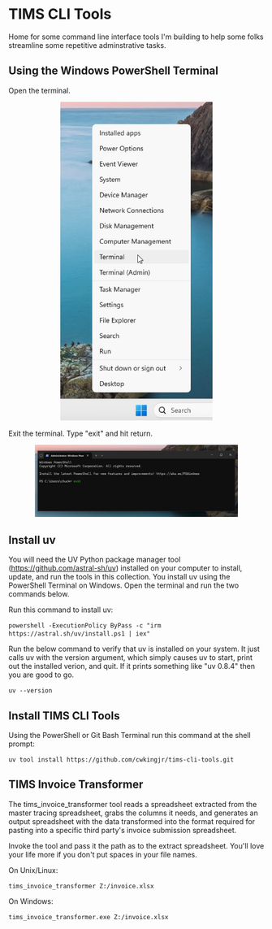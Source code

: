 # TIMS CLI Tools

Home for some command line interface tools I'm building to help some folks streamline some repetitive adminstrative tasks.

## Using the Windows PowerShell Terminal

Open the terminal.

<p align="center"><img src="images/windows-terminal-launch.png" width="300" /></p>

Exit the terminal. Type "exit" and hit return.

<p align="center"><img src="images/windows-terminal-exit.png" width="400" /></p>

## Install uv

You will need the UV Python package manager tool (https://github.com/astral-sh/uv) installed on your computer to install, update, and run the tools in this collection. You install uv using the PowerShell Terminal on Windows. Open the terminal and run the two commands below.

Run this command to install uv:

```
powershell -ExecutionPolicy ByPass -c "irm https://astral.sh/uv/install.ps1 | iex"
```

Run the below command to verify that uv is installed on your system. It just calls uv with the version argument, which simply causes uv to start, print out the installed verion, and quit. If it prints something like "uv 0.8.4" then you are good to go.

```
uv --version
```

## Install TIMS CLI Tools

Using the PowerShell or Git Bash Terminal run this command at the shell prompt:

```
uv tool install https://github.com/cwkingjr/tims-cli-tools.git
```

## TIMS Invoice Transformer

The tims_invoice_transformer tool reads a spreadsheet extracted from the master tracing spreadsheet, grabs the columns it needs, and generates an output spreadsheet with the data transformed into the format required for pasting into a specific third party's invoice submission spreadsheet.

Invoke the tool and pass it the path as to the extract spreadsheet. You'll love your life more if you don't put spaces in your file names.

On Unix/Linux:

```
tims_invoice_transformer Z:/invoice.xlsx
```

On Windows:

```
tims_invoice_transformer.exe Z:/invoice.xlsx
```
